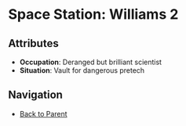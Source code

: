 # Space Station: Williams 2

## Attributes
- **Occupation**: Deranged but brilliant scientist
- **Situation**: Vault for dangerous pretech


## Navigation
- [Back to Parent](../)
